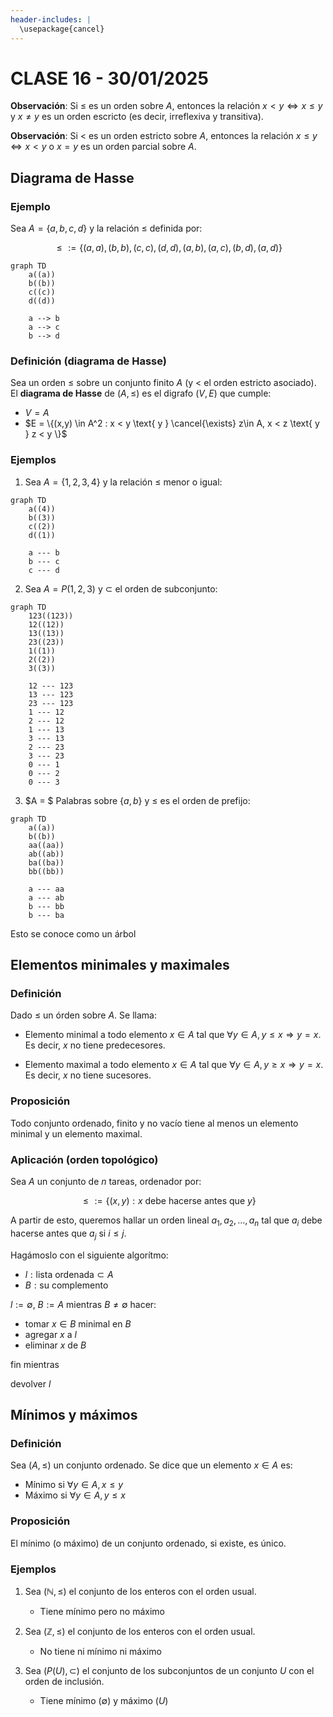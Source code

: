 ```yaml
---
header-includes: |
  \usepackage{cancel}
---
```


# CLASE 16 - 30/01/2025

**Observación**: Si $\leq$ es un orden sobre $A$, entonces la relación $x < y \iff x \leq y\text{ y } x\neq y$ es un orden escricto (es decir, irreflexiva y transitiva).

**Observación**: Si $<$ es un orden estricto sobre $A$, entonces la relación $x \leq y \iff x < y\text{ o } x = y$ es un orden parcial sobre $A$.

## Diagrama de Hasse

### Ejemplo

Sea $A = \{a,b,c,d\}$ y la relación $\leq$ definida por:

$$\leq := \{(a,a), (b,b), (c,c), (d,d), (a,b), (a,c), (b,d), (a,d)\}$$

```mermaid
graph TD
    a((a))
    b((b))
    c((c))
    d((d))

    a --> b
    a --> c
    b --> d
```

### Definición (diagrama de Hasse)

Sea un orden $\leq$ sobre un conjunto finito $A$ (y $<$ el orden estricto asociado). El **diagrama de Hasse** de $(A, \leq)$ es el digrafo $(V,E)$ que cumple:

- $V = A$
- $E = \{(x,y) \in A^2 : x < y \text{ y } \cancel{\exists} z\in A, x < z \text{ y } z < y \}$

### Ejemplos

1. Sea $A = \{1,2,3,4\}$ y la relación $\leq$ menor o igual:

```mermaid
graph TD
    a((4))
    b((3))
    c((2))
    d((1))

    a --- b
    b --- c
    c --- d
```

2. Sea $A = P({1, 2, 3})$ y $\subset$ el orden de subconjunto:

```mermaid
graph TD
    123((123))
    12((12))
    13((13))
    23((23))
    1((1))
    2((2))
    3((3))

    12 --- 123
    13 --- 123
    23 --- 123
    1 --- 12
    2 --- 12
    1 --- 13
    3 --- 13
    2 --- 23
    3 --- 23
    0 --- 1
    0 --- 2
    0 --- 3
```

3. $A = $ Palabras sobre $\{a,b\}$ y $\leq$ es el orden de prefijo:

```mermaid
graph TD
    a((a))
    b((b))
    aa((aa))
    ab((ab))
    ba((ba))
    bb((bb))

    a --- aa
    a --- ab
    b --- bb
    b --- ba
```

Esto se conoce como un árbol

## Elementos minimales y maximales

### Definición

Dado $\leq$ un órden sobre $A$. Se llama:

- Elemento minimal a todo elemento $x\in A$ tal que $\forall y\in A, y \leq x \Rightarrow y = x$. Es decir, $x$ no tiene predecesores.

- Elemento maximal a todo elemento $x\in A$ tal que $\forall y\in A, y \geq x \Rightarrow y = x$. Es decir, $x$ no tiene sucesores.

### Proposición

Todo conjunto ordenado, finito y no vacío tiene al menos un elemento minimal y un elemento maximal.

### Aplicación (orden topológico)

Sea $A$ un conjunto de $n$ tareas, ordenador por:

$$\leq := \{(x,y) : x \text{ debe hacerse antes que } y\}$$

A partir de esto, queremos hallar un orden lineal $a_1, a_2, \ldots, a_n$ tal que $a_i$ debe hacerse antes que $a_j$ si $i \leq j$.

Hagámoslo con el siguiente algorítmo:

- $l: \text{lista ordenada} \subset A$
- $B: \text{su complemento}$

$l:= \emptyset$, $B:= A$
mientras $B \neq \emptyset$ hacer:
- tomar $x \in B$ minimal en $B$
- agregar $x$ a $l$
- eliminar $x$ de $B$

fin mientras

devolver $l$

## Mínimos y máximos

### Definición

Sea ($A, \leq$) un conjunto ordenado. Se dice que un elemento $x\in A$ es:

- Mínimo si $\forall y\in A, x \leq y$
- Máximo si $\forall y\in A, y \leq x$

### Proposición

El mínimo (o máximo) de un conjunto ordenado, si existe, es único.

### Ejemplos

1. Sea ($\mathbb{N}, \leq$) el conjunto de los enteros con el orden usual. 
    - Tiene mínimo pero no máximo

2. Sea ($\mathbb{Z}, \leq$) el conjunto de los enteros con el orden usual. 
    - No tiene ni mínimo ni máximo

3. Sea $(P(U), \subset)$ el conjunto de los subconjuntos de un conjunto $U$ con el orden de inclusión.
    - Tiene mínimo ($\emptyset$) y máximo ($U$)